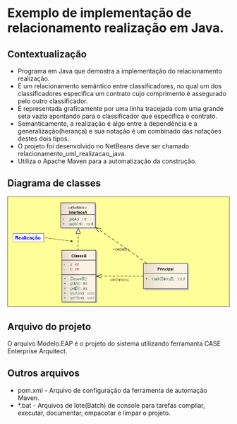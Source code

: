 # Exemplo de implementação de relacionamento realização em Java.

## Contextualização

- Programa em Java que demostra a implementação do relacionamento realização.<br>
- É um relacionamento semântico entre classificadores, no qual um dos classificadores especifica um contrato cujo comprimento é assegurado pelo outro classificador.<br>
- É representada graficamente por uma linha tracejada com uma grande seta vazia apontando para o classificador que especifica o contrato.<br>
- Semanticamente, a realização é algo entre a dependência e a generalização(herança) e sua notação é um combinado das notações destes dois tipos.<br>
- O projeto foi desenvolvido no NetBeans deve ser chamado relacionamento_uml_realizacao_java.<br>
- Utiliza o Apache Maven para a automatização da construção.<br>

## Diagrama de classes

![Diagrama de classe](diagramadeclasse.png)

## Arquivo do projeto

O arquivo Modelo.EAP é o projeto do sistema utilizando ferramanta CASE Enterprise Arquitect.

## Outros arquivos

- pom.xml - Arquivo de configuração da ferramenta de automação Maven.
- *.bat - Arquivos de lote(Batch) de console para tarefas compilar, executar, documentar, empacotar e limpar o projeto.